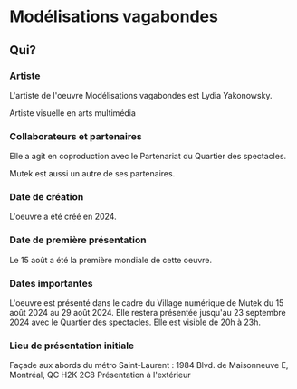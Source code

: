 # Modélisations vagabondes
## Qui?
### Artiste
L'artiste de l'oeuvre Modélisations vagabondes est Lydia Yakonowsky.

Artiste visuelle en arts multimédia

### Collaborateurs et partenaires
Elle a agit en coproduction avec le Partenariat du Quartier des spectacles. 

Mutek est aussi un autre de ses partenaires.

### Date de création 
L'oeuvre a été créé en 2024.

### Date de première présentation
Le 15 août a été la première mondiale de cette oeuvre.

### Dates importantes
L'oeuvre est présenté dans le cadre du Village numérique de Mutek du 15 août 2024 au 29 août 2024. Elle restera présentée jusqu'au 23 septembre 2024 avec le Quartier des spectacles. Elle est visible de 20h à 23h.

### Lieu de présentation initiale
Façade aux abords du métro Saint-Laurent : 1984 Blvd. de Maisonneuve E, Montréal, QC H2K 2C8
Présentation à l'extérieur



